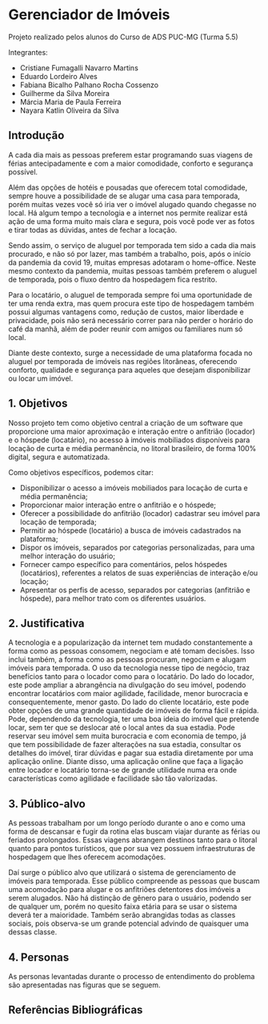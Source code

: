 # Gerenciador de Imóveis

Projeto realizado pelos alunos do Curso de ADS PUC-MG (Turma 5.5)

Integrantes:
- Cristiane Fumagalli Navarro Martins
- Eduardo Lordeiro Alves
- Fabiana Bicalho Palhano Rocha Cossenzo
- Guilherme da Silva Moreira
- Márcia Maria de Paula Ferreira
- Nayara Katlin Oliveira da Silva

## Introdução

A cada dia mais as pessoas preferem estar programando suas viagens de férias antecipadamente e com a maior comodidade, conforto e segurança possível.

Além das opções de hotéis e pousadas que oferecem total comodidade, sempre houve a possibilidade de se alugar uma casa para temporada, porém muitas vezes você só iria ver o imóvel alugado quando chegasse no local. Há algum tempo a tecnologia e a internet nos permite realizar está ação de uma forma muito mais clara e segura, pois você pode ver as fotos e tirar todas as dúvidas, antes de fechar a locação.

Sendo assim, o serviço de aluguel por temporada tem sido a cada dia mais procurado, e não só por lazer, mas também a trabalho, pois, após o início da pandemia da covid 19, muitas empresas adotaram o home-office. Neste mesmo contexto da pandemia, muitas pessoas também preferem o aluguel de temporada, pois o fluxo dentro da hospedagem fica restrito.

Para o locatário, o aluguel de temporada sempre foi uma oportunidade de ter uma renda extra, mas quem procura este tipo de hospedagem também possui algumas vantagens como, redução de custos, maior liberdade e privacidade, pois não será necessário correr para não perder o horário do café da manhã, além de poder reunir com amigos ou familiares num só local.

Diante deste contexto, surge a necessidade de uma plataforma focada no aluguel por temporada de imóveis nas regiões litorâneas, oferecendo conforto, qualidade e segurança para aqueles que desejam disponibilizar ou locar um imóvel.


## 1. Objetivos

Nosso projeto tem como objetivo central a criação de um software que proporcione uma maior aproximação e interação entre o anfitrião (locador) e o hóspede (locatário), no acesso à imóveis mobiliados disponíveis para locação de curta e média permanência, no litoral brasileiro, de forma 100% digital, segura e automatizada. 

Como objetivos específicos, podemos citar:

- Disponibilizar o acesso a imóveis mobiliados para locação de curta e média permanência;
- Proporcionar maior interação entre o anfitrião e o hóspede;
- Oferecer a possibilidade do anfitrião (locador) cadastrar seu imóvel para locação de temporada;
- Permitir ao hóspede (locatário) a busca de imóveis cadastrados na plataforma;
- Dispor os imóveis, separados por categorias personalizadas, para uma melhor interação do usuário;
- Fornecer campo específico para comentários, pelos hóspedes (locatários), referentes a relatos de suas experiências de interação e/ou locação;
- Apresentar os perfis de acesso, separados por categorias (anfitrião e hóspede), para melhor trato com os diferentes usuários.


## 2. Justificativa

A tecnologia e a popularização da internet tem mudado constantemente a forma como as pessoas consomem, negociam e até tomam decisões. Isso inclui também, a forma como as pessoas procuram, negociam e alugam imóveis para temporada. O uso da tecnologia nesse tipo de negócio, traz benefícios tanto para o locador como para o locatário. Do lado do locador, este pode ampliar a abrangência na divulgação do seu imóvel, podendo encontrar locatários com  maior agilidade, facilidade, menor burocracia e consequentemente, menor gasto. Do lado do cliente locatário, este pode obter opções de uma grande quantidade de imóveis de forma fácil e rápida. Pode, dependendo da tecnologia, ter uma boa ideia do imóvel que pretende locar, sem ter que se deslocar até o local antes da sua estadia. Pode reservar seu imóvel sem muita burocracia e com economia de tempo, já que tem possibilidade de fazer alterações na sua estadia, consultar os detalhes do imóvel, tirar dúvidas e pagar sua estadia diretamente por uma aplicação online. Diante disso, uma aplicação online que faça a ligação entre locador e locatário torna-se de grande utilidade numa era onde características como agilidade e facilidade são tão valorizadas.

## 3. Público-alvo
  As pessoas trabalham por um longo período durante o ano e como uma forma de descansar e fugir da rotina elas buscam viajar durante as férias ou feriados prolongados. Essas viagens abrangem destinos tanto para o litoral quanto para pontos turísticos, que por sua vez possuem infraestruturas de hospedagem que lhes oferecem acomodações.
 
  Daí surge o público alvo que utilizará o sistema de gerenciamento de imóveis para temporada. Esse público compreende as pessoas que buscam uma acomodação para alugar e os anfitriões detentores dos imóveis a serem alugados. Não há distinção de gênero para o usuário, podendo ser de qualquer um, porém no quesito faixa etária para se usar o sistema deverá ter a maioridade. Também serão abrangidas todas as classes sociais, pois observa-se um grande potencial advindo de quaisquer uma dessas classe.



## 4. Personas

As personas levantadas durante o processo de entendimento do problema são apresentadas nas figuras que se seguem.

## Referências Bibliográficas
